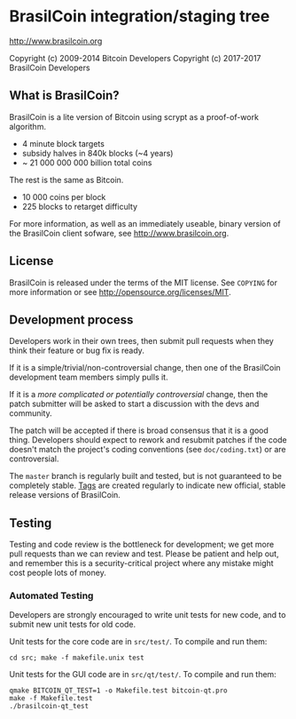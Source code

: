 BrasilCoin integration/staging tree
================================

http://www.brasilcoin.org

Copyright (c) 2009-2014 Bitcoin Developers
Copyright (c) 2017-2017 BrasilCoin Developers

What is BrasilCoin?
----------------

BrasilCoin is a lite version of Bitcoin using scrypt as a proof-of-work algorithm.
 - 4 minute block targets
 - subsidy halves in 840k blocks (~4 years)
 - ~ 21 000 000 000 billion total coins

The rest is the same as Bitcoin.
 - 10 000 coins per block
 - 225 blocks to retarget difficulty

For more information, as well as an immediately useable, binary version of
the BrasilCoin client sofware, see http://www.brasilcoin.org.

License
-------

BrasilCoin is released under the terms of the MIT license. See `COPYING` for more
information or see http://opensource.org/licenses/MIT.

Development process
-------------------

Developers work in their own trees, then submit pull requests when they think
their feature or bug fix is ready.

If it is a simple/trivial/non-controversial change, then one of the BrasilCoin
development team members simply pulls it.

If it is a *more complicated or potentially controversial* change, then the patch
submitter will be asked to start a discussion with the devs and community.

The patch will be accepted if there is broad consensus that it is a good thing.
Developers should expect to rework and resubmit patches if the code doesn't
match the project's coding conventions (see `doc/coding.txt`) or are
controversial.

The `master` branch is regularly built and tested, but is not guaranteed to be
completely stable. [Tags](https://github.com/brasilcoin-project/brasilcoin/tags) are created
regularly to indicate new official, stable release versions of BrasilCoin.

Testing
-------

Testing and code review is the bottleneck for development; we get more pull
requests than we can review and test. Please be patient and help out, and
remember this is a security-critical project where any mistake might cost people
lots of money.

### Automated Testing

Developers are strongly encouraged to write unit tests for new code, and to
submit new unit tests for old code.

Unit tests for the core code are in `src/test/`. To compile and run them:

    cd src; make -f makefile.unix test

Unit tests for the GUI code are in `src/qt/test/`. To compile and run them:

    qmake BITCOIN_QT_TEST=1 -o Makefile.test bitcoin-qt.pro
    make -f Makefile.test
    ./brasilcoin-qt_test

